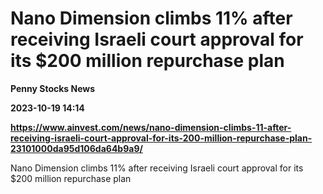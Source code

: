 # Nano Dimension climbs 11% after receiving Israeli court approval for its $200 million repurchase plan
**Penny Stocks News**

**2023-10-19 14:14**

**https://www.ainvest.com/news/nano-dimension-climbs-11-after-receiving-israeli-court-approval-for-its-200-million-repurchase-plan-23101000da95d106da64b9a9/**

Nano Dimension climbs 11% after receiving Israeli court approval for its $200 million repurchase plan